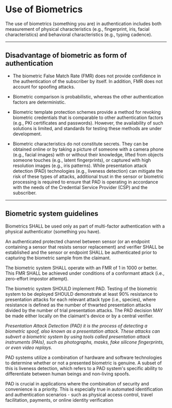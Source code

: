 # Use of Biometrics

<span>The use of biometrics (something you are) in authentication includes both measurement of physical characteristics (e.g., fingerprint, iris, facial characteristics) and behavioral characteristics (e.g., typing cadence).</span>

---

## Disadvantage of biometric as form of authentication

- The biometric False Match Rate (FMR) does not provide confidence in the authentication of the subscriber by itself. In addition, FMR does not account for spoofing attacks.

- Biometric comparison is probabilistic, whereas the other authentication factors are deterministic.

- Biometric template protection schemes provide a method for revoking biometric credentials that is comparable to other authentication factors (e.g., PKI certificates and passwords). However, the availability of such solutions is limited, and standards for testing these methods are under development.

- Biometric characteristics do not constitute secrets. They can be obtained online or by taking a picture of someone with a camera phone (e.g., facial images) with or without their knowledge, lifted from objects someone touches (e.g., latent fingerprints), or captured with high resolution images (e.g., iris patterns). While presentation attack detection (PAD) technologies (e.g., liveness detection) can mitigate the risk of these types of attacks, additional trust in the sensor or biometric processing is required to ensure that PAD is operating in accordance with the needs of the Credential Service Provider (CSP) and the subscriber.

---

## Biometric system guidelines

Biometrics SHALL be used only as part of multi-factor authentication with a physical authenticator (something you have).

An authenticated protected channel between sensor (or an endpoint containing a sensor that resists sensor replacement) and verifier SHALL be established and the sensor or endpoint SHALL be authenticated prior to capturing the biometric sample from the claimant.

The biometric system SHALL operate with an FMR of 1 in 1000 or better. This FMR SHALL be achieved under conditions of a conformant attack (i.e., zero-effort impostor attempt).

The biometric system SHOULD implement PAD. Testing of the biometric system to be deployed SHOULD demonstrate at least 90% resistance to presentation attacks for each relevant attack type (i.e., species), where resistance is defined as the number of thwarted presentation attacks divided by the number of trial presentation attacks. The PAD decision MAY be made either locally on the claimant's device or by a central verifier.

<dfn>Presentation Attack Detection (PAD) it is the process of detecting a biometric spoof, also known as a presentation attack. These attacks can subvert a biometric system by using tools called presentation attack instruments (PAIs), such as photographs, masks, fake silicone fingerprints, or even video replays.</dfn>

PAD systems utilize a combination of hardware and software technologies to determine whether or not a presented biometric is genuine. A subset of this is liveness detection, which refers to a PAD system's specific ability to differentiate between human beings and non-living spoofs.

PAD is crucial in applications where the combination of security and convenience is a priority. This is especially true in automated identification and authentication scenarios - such as physical access control, travel facilitation, payments, or online identity verification
